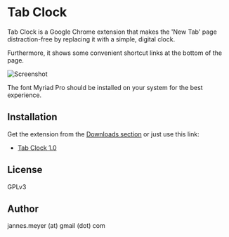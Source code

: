 # Tab Clock

Tab Clock is a Google Chrome extension that makes the 'New Tab' page distraction-free by replacing it with a simple, digital clock.

Furthermore, it shows some convenient shortcut links at the bottom of the page.

![Screenshot](http://i.imgur.com/vNIkO.png)

The font Myriad Pro should be installed on your system for the best experience.

## Installation

Get the extension from the [Downloads section](https://github.com/JannesMeyer/Tab-Clock/downloads) or just use this link:

 - [Tab Clock 1.0]( https://github.com/downloads/JannesMeyer/Tab-Clock/Tab%20Clock%201.0.crx)

## License

GPLv3

## Author

jannes.meyer (at) gmail (dot) com